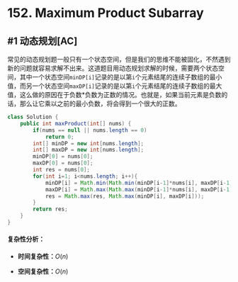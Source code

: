 # 152. Maximum Product Subarray

## #1 动态规划[AC]

常见的动态规划题一般只有一个状态空间，但是我们的思维不能被固化，不然遇到新的问题就容易求解不出来。这道题目用动态规划求解的时候，需要两个状态空间，其中一个状态空间`minDP[i]`记录的是以第`i`个元素结尾的连续子数组的最小值，而另一个状态空间`maxDP[i]`记录的是以第`i`个元素结尾的连续子数组的最大值，这么做的原因在于负数*负数为正数的情况。也就是，如果当前元素是负数的话，那么让它乘以之前的最小负数，将会得到一个很大的正数。

```java
class Solution {
    public int maxProduct(int[] nums) {
        if(nums == null || nums.length == 0)
            return 0;
        int[] minDP = new int[nums.length];
        int[] maxDP = new int[nums.length];
        minDP[0] = nums[0];
        maxDP[0] = nums[0];
        int res = nums[0];
        for(int i=1; i<nums.length; i++){
            minDP[i] = Math.min(Math.min(minDP[i-1]*nums[i], maxDP[i-1]*nums[i]), nums[i]);
            maxDP[i] = Math.max(Math.max(minDP[i-1]*nums[i], maxDP[i-1]*nums[i]), nums[i]);
            res = Math.max(res, Math.max(minDP[i], maxDP[i]));
        }
        return res;
    }
}
```

#### 复杂性分析：

- **时间复杂性：**$O(n)$

- **空间复杂性：**$O(n)$

  ​